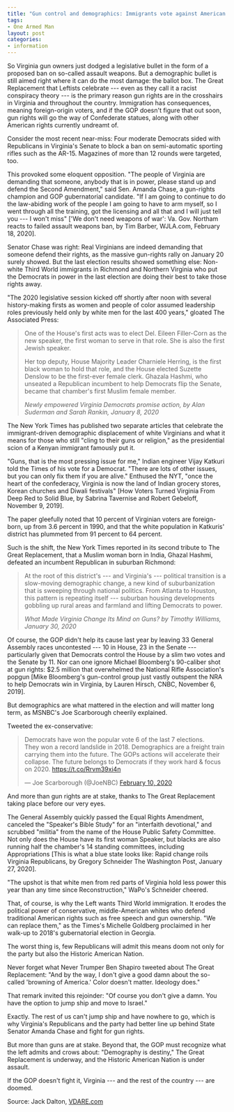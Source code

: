 ```yaml
---
title: "Gun control and demographics: Immigrants vote against American gun rights"
tags:
- One Armed Man
layout: post
categories:
- information
---
```


So Virginia gun owners just dodged a legislative bullet in the form of a proposed ban on so-called assault weapons. But a demographic bullet is still aimed right where it can do the most damage: the ballot box. The Great Replacement that Leftists celebrate --- even as they call it a racist conspiracy theory --- is the primary reason gun rights are in the crosshairs in Virginia and throughout the country. Immigration has consequences, meaning foreign-origin voters, and if the GOP doesn't figure that out soon, gun rights will go the way of Confederate statues, along with other American rights currently undreamt of.

Consider the most recent near-miss: Four moderate Democrats sided with Republicans in Virginia's Senate to block a ban on semi-automatic sporting rifles such as the AR-15. Magazines of more than 12 rounds were targeted, too.

This provoked some eloquent opposition. "The people of Virginia are demanding that someone, anybody that is in power, please stand up and defend the Second Amendment," said Sen. Amanda Chase, a gun-rights champion and GOP gubernatorial candidate. "If I am going to continue to do the law-abiding work of the people I am going to have to arm myself, so I went through all the training, got the licensing and all that and I will just tell you --- I won't miss" \['We don't need weapons of war': Va. Gov. Northam reacts to failed assault weapons ban, by Tim Barber, WJLA.com, February 18, 2020\].

Senator Chase was right: Real Virginians are indeed demanding that someone defend their rights, as the massive gun-rights rally on January 20 surely showed. But the last election results showed something else: Non-white Third World immigrants in Richmond and Northern Virginia who put the Democrats in power in the last election are doing their best to take those rights away.

"The 2020 legislative session kicked off shortly after noon with several history-making firsts as women and people of color assumed leadership roles previously held only by white men for the last 400 years," gloated The Associated Press:

> One of the House's first acts was to elect Del. Eileen Filler-Corn as the new speaker, the first woman to serve in that role. She is also the first Jewish speaker.
>
> Her top deputy, House Majority Leader Charniele Herring, is the first black woman to hold that role, and the House elected Suzette Denslow to be the first-ever female clerk. Ghazala Hashmi, who unseated a Republican incumbent to help Democrats flip the Senate, became that chamber's first Muslim female member.
>
> <cite>Newly empowered Virginia Democrats promise action, by Alan Suderman and Sarah Rankin, January 8, 2020</cite>

The New York Times has published two separate articles that celebrate the immigrant-driven demographic displacement of white Virginians and what it means for those who still "cling to their guns or religion," as the presidential scion of a Kenyan immigrant famously put it.

"Guns, that is the most pressing issue for me," Indian engineer Vijay Katkuri told the Times of his vote for a Democrat. "There are lots of other issues, but you can only fix them if you are alive." Enthused the NYT, "once the heart of the confederacy, Virginia is now the land of Indian grocery stores, Korean churches and Diwali festivals" \[How Voters Turned Virginia From Deep Red to Solid Blue, by Sabrina Tavernise and Robert Gebeloff, November 9, 2019\].

The paper gleefully noted that 10 percent of Virginian voters are foreign-born, up from 3.6 percent in 1990, and that the white population in Katkuris' district has plummeted from 91 percent to 64 percent.

Such is the shift, the New York Times reported in its second tribute to The Great Replacement, that a Muslim woman born in India, Ghazal Hashmi, defeated an incumbent Republican in suburban Richmond:

> At the root of this district's --- and Virginia's --- political transition is a slow-moving demographic change, a new kind of suburbanization that is sweeping through national politics. From Atlanta to Houston, this pattern is repeating itself --- suburban housing developments gobbling up rural areas and farmland and lifting Democrats to power.
>
> <cite>What Made Virginia Change Its Mind on Guns? by Timothy Williams, January 30, 2020</cite>

Of course, the GOP didn't help its cause last year by leaving 33 General Assembly races uncontested --- 10 in House, 23 in the Senate --- particularly given that Democrats control the House by a slim two votes and the Senate by 11. Nor can one ignore Michael Bloomberg's 90-caliber shot at gun rights: $2.5 million that overwhelmed the National Rifle Association's popgun \[Mike Bloomberg's gun-control group just vastly outspent the NRA to help Democrats win in Virginia, by Lauren Hirsch, CNBC, November 6, 2019\].

But demographics are what mattered in the election and will matter long term, as MSNBC's Joe Scarborough cheerily explained.

Tweeted the ex-conservative:

<blockquote class="twitter-tweet"><p lang="en" dir="ltr">Democrats have won the popular vote 6 of the last 7 elections. <br>They won a record landslide in 2018. Demographics are a freight train carrying them into the future. The GOPs actions will accelerate their collapse. The future belongs to Democrats if they work hard & focus on 2020. <a href="https://t.co/Rrvm39xi4n">https://t.co/Rrvm39xi4n</a></p>&mdash; Joe Scarborough (@JoeNBC) <a href="https://twitter.com/JoeNBC/status/1226906496170102795">February 10, 2020</a></blockquote> <script async src="https://platform.x.com/widgets.js" charset="utf-8"></script>

And more than gun rights are at stake, thanks to The Great Replacement taking place before our very eyes.

The General Assembly quickly passed the Equal Rights Amendment, canceled the "Speaker's Bible Study" for an "interfaith devotional," and scrubbed "militia" from the name of the House Public Safety Committee. Not only does the House have its first woman Speaker, but blacks are also running half the chamber's 14 standing committees, including Appropriations \[This is what a blue state looks like: Rapid change roils Virginia Republicans, by Gregory Schneider The Washington Post, January 27, 2020\].

"The upshot is that white men from red parts of Virginia hold less power this year than any time since Reconstruction," WaPo's Schneider cheered.

That, of course, is why the Left wants Third World immigration. It erodes the political power of conservative, middle-American whites who defend traditional American rights such as free speech and gun ownership. "We can replace them," as the Times's Michelle Goldberg proclaimed in her walk-up to 2018's gubernatorial election in Georgia.

The worst thing is, few Republicans will admit this means doom not only for the party but also the Historic American Nation.

Never forget what Never Trumper Ben Shapiro tweeted about The Great Replacement: "And by the way, I don't give a good damn about the so-called 'browning of America.' Color doesn't matter. Ideology does."

That remark invited this rejoinder: "Of course you don't give a damn. You have the option to jump ship and move to Israel."

Exactly. The rest of us can't jump ship and have nowhere to go, which is why Virginia's Republicans and the party had better line up behind State Senator Amanda Chase and fight for gun rights.

But more than guns are at stake. Beyond that, the GOP must recognize what the left admits and crows about: "Demography is destiny," The Great Replacement is underway, and the Historic American Nation is under assault.

If the GOP doesn't fight it, Virginia --- and the rest of the country --- are doomed.

Source: Jack Dalton, [VDARE.com](https://vdare.com/articles/gun-control-and-demographics-immigrants-vote-against-american-gun-rights)
